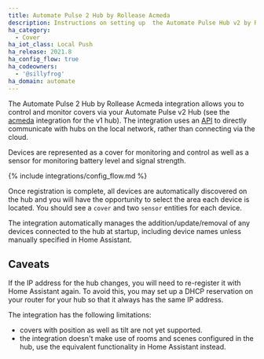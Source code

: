 ```yaml
---
title: Automate Pulse 2 Hub by Rollease Acmeda
description: Instructions on setting up  the Automate Pulse Hub v2 by Rollease Acmeda within Home Assistant.
ha_category:
  - Cover
ha_iot_class: Local Push
ha_release: 2021.8
ha_config_flow: true
ha_codeowners:
  - '@sillyfrog'
ha_domain: automate
---
```


The Automate Pulse 2 Hub by Rollease Acmeda integration allows you to control and monitor covers via your Automate Pulse v2 Hub (see the [acmeda](/integrations/acmeda) integration for the v1 hub). The integration uses an [API](https://pypi.org/project/aiopulse2/) to directly communicate with hubs on the local network, rather than connecting via the cloud.

Devices are represented as a cover for monitoring and control as well as a sensor for monitoring battery level and signal strength.


{% include integrations/config_flow.md %}

Once registration is complete, all devices are automatically discovered on the hub and you will have the opportunity to select the area each device is located. You should see a `cover` and two `sensor` entities for each device.

The integration automatically manages the addition/update/removal of any devices connected to the hub at startup, including device names unless manually specified in Home Assistant.

## Caveats

If the IP address for the hub changes, you will need to re-register it with Home Assistant again. To avoid this, you may set up a DHCP reservation on your router for your hub so that it always has the same IP address.

The integration has the following limitations:

- covers with position as well as tilt are not yet supported.
- the integration doesn't make use of rooms and scenes configured in the hub, use the equivalent functionality in Home Assistant instead.
